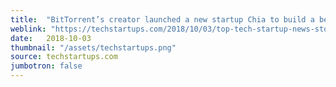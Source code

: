 ```yaml
---
title:  "BitTorrent’s creator launched a new startup Chia to build a better Bitcoin."
weblink: "https://techstartups.com/2018/10/03/top-tech-startup-news-stories-need-know-wednesday-october-3/"
date:   2018-10-03
thumbnail: "/assets/techstartups.png"
source: techstartups.com
jumbotron: false
---
```

